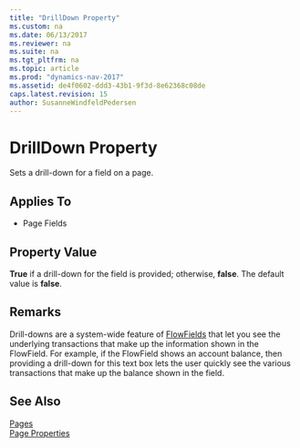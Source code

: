 ```yaml
---
title: "DrillDown Property"
ms.custom: na
ms.date: 06/13/2017
ms.reviewer: na
ms.suite: na
ms.tgt_pltfrm: na
ms.topic: article
ms.prod: "dynamics-nav-2017"
ms.assetid: de4f0602-ddd3-43b1-9f3d-8e62368c08de
caps.latest.revision: 15
author: SusanneWindfeldPedersen
---
```

# DrillDown Property
Sets a drill-down for a field on a page.  
  
## Applies To  
  
-   Page Fields  
<!--  
> [!IMPORTANT]  
>  This property is not supported on Repeater controls on pages when it is displayed in the [!INCLUDE[nav_web](includes/nav_web_md.md)].  
-->
## Property Value  
 **True** if a drill-down for the field is provided; otherwise, **false**. The default value is **false**.  
  
## Remarks  
 Drill-downs are a system-wide feature of [FlowFields](../devenv-flowfields.md) that let you see the underlying transactions that make up the information shown in the FlowField. For example, if the FlowField shows an account balance, then providing a drill-down for this text box lets the user quickly see the various transactions that make up the balance shown in the field.  
  
## See Also  
 [Pages](../devenv-pages.md)   
 [Page Properties](devenv-page-properties.md)   
 <!-- //NAV
 [Page Properties Not Supported by Microsoft Dynamics NAV Web Client](Page-Properties-Not-Supported-by-Microsoft-Dynamics-NAV-Web-Client.md)
 -->